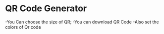# QR Code Generator

-You Can choose the size of QR;
-You can download QR Code
-Also set the colors of Qr code
